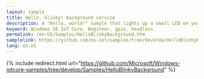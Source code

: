 ```yaml
---
layout: sample
title: Hello, blinky! background service
description: A "Hello, world!" sample that lights up a small LED on your breadboard
keyword: Windows 10 IoT Core, Beginner, gpio, headless
permalink: /en-US/Samples/HelloBlinkyBackground.htm
samplelink: https://github.com/ms-iot/samples/tree/develop/HelloBlinkyBackground
lang: en-US
---
```

{% include redirect.html url="https://github.com/Microsoft/Windows-iotcore-samples/tree/develop/Samples/HelloBlinkyBackground" %}

